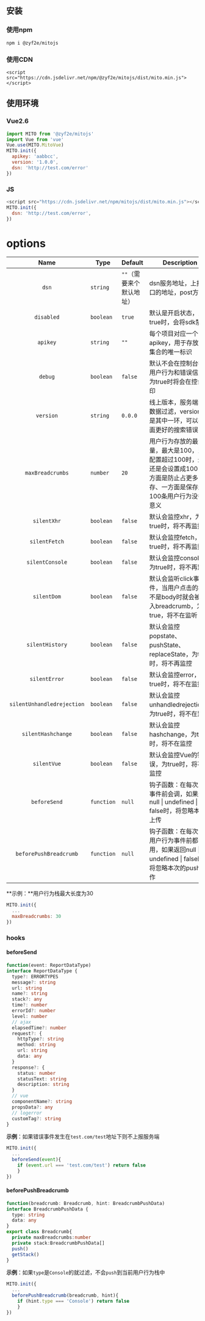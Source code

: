 ## 安装

### 使用npm

`npm i @zyf2e/mitojs`

### 使用CDN

`<script src="https://cdn.jsdelivr.net/npm/@zyf2e/mitojs/dist/mito.min.js"></script>`

## 使用环境

### Vue2.6

```javascript
import MITO from '@zyf2e/mitojs'
import Vue from 'vue'
Vue.use(MITO.MitoVue)
MITO.init({
  apikey: 'aabbcc',
  version: '1.0.0',
  dsn: 'http://test.com/error'
})
```

### JS

```javascript
<script src="https://cdn.jsdelivr.net/npm/mitojs/dist/mito.min.js"></script>
MITO.init({
  dsn: 'http://test.com/error',
})
```





# options
|            Name            | Type       | Default                  | Description                                                  |
| :------------------------: | ---------- | ------------------------ | ------------------------------------------------------------ |
|           `dsn`            | `string`   | `""`（需要来个默认地址） | dsn服务地址，上报接口的地址，post方法                        |
|         `disabled`         | `boolean`  | `true`                   | 默认是开启状态，为true时，会将sdk禁用                        |
|          `apikey`          | `string`   | `""`                     | 每个项目对应一个apikey，用于存放错误集合的唯一标识           |
|          `debug`           | `boolean`  | `false`                  | 默认不会在控制台打印用户行为和错误信息，为true时将会在控台打印 |
|         `version`          | `string`   | `0.0.0`                  | 线上版本，服务端会做数据过滤，version就是其中一环，可以在页面更好的搜索错误日志 |
|      `maxBreadcrumbs`      | `number`   | `20`                     | 用户行为存放的最大容量，最大是100，当你配置超过100时，最终还是会设置成100，一方面是防止占更多的内存、一方面是保存超过100条用户行为没多大意义 |
|        `silentXhr`         | `boolean`  | `false`                  | 默认会监控xhr，为true时，将不再监控                          |
|       `silentFetch`        | `boolean`  | `false`                  | 默认会监控fetch，为true时，将不再监控                        |
|      `silentConsole`       | `boolean`  | `false`                  | 默认会监控console，为true时，将不再监控                      |
|        `silentDom`         | `boolean`  | `false`                  | 默认会监听click事件，当用户点击的标签不是body时就会被放入breadcrumb，为true，将不在监听 |
|      `silentHistory`       | `boolean`  | `false`                  | 默认会监控popstate、pushState、replaceState，为true时，将不再监控 |
|       `silentError`        | `boolean`  | `false`                  | 默认会监控error，为true时，将不在监控                        |
| `silentUnhandledrejection` | `boolean`  | `false`                  | 默认会监控unhandledrejection，为true时，将不在监控           |
|     `silentHashchange`     | `boolean`  | `false`                  | 默认会监控hashchange，为true时，将不在监控                   |
|        `silentVue`         | `boolean`  | `false`                  | 默认会监控Vue的错误，为true时，将不在监控                    |
|        `beforeSend`        | `function` | `null`                   | 钩子函数：在每次发送事件前会调，如果返回null \| undefined \| false时，将忽略本次上传 |
|     `beforePushBreadcrumb`     | `function` | `null`                   | 钩子函数：在每次添加用户行为事件前都会调用，如果返回null \| undefined \| false时，将忽略本次的push操作 |

**示例：**用户行为栈最大长度为30

```js
MITO.init({
  ...
  maxBreadcrumbs: 30
})
```

### hooks

#### beforeSend

```typescript
function(event: ReportDataType)
interface ReportDataType {
  type?: ERRORTYPES
  message?: string
  url: string
  name?: string
  stack?: any
  time?: number
  errorId?: number
  level: number
  // ajax
  elapsedTime?: number
  request?: {
    httpType?: string
    method: string
    url: string
    data: any
  }
  response?: {
    status: number
    statusText: string
    description: string
  }
  // vue
  componentName?: string
  propsData?: any
  // logerror
  customTag?: string
}
```

**示例**：如果错误事件发生在`test.com/test`地址下则不上报服务端

```js
MITO.init({
  ...
  beforeSend(event){
  	if (event.url === 'test.com/test') return false
	}
})
```



#### beforePushBreadcrumb

```typescript
function(breadcrumb: Breadcrumb, hint: BreadcrumbPushData)
interface BreadcrumbPushData {
  type: string
  data: any
}
export class Breadcrumb{
  private maxBreadcrumbs:number
  private stack:BreadcrumbPushData[]
  push()
  getStack()
}

```

**示例**：如果`type`是`Console`的就过滤，不会`push`到当前用户行为栈中

```js
MITO.init({
  ...
  beforePushBreadcrumb(breadcrumb, hint){
  	if (hint.type === 'Console') return false
	}
})
```
